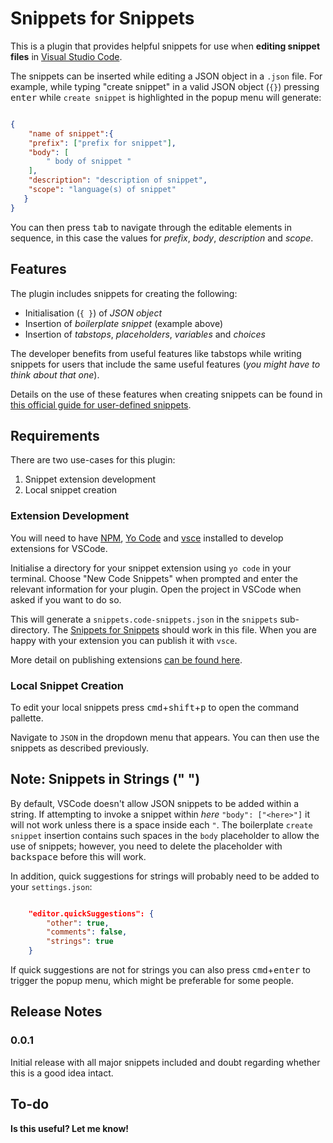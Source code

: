 # Snippets for Snippets

<!-- todo: record and add gifs then release -->
<!-- !: need to actually test if a snippet made by this method works, so need to create a .vsix first and check -->
<!-- ?: need to record gif of user snippets being created REQUIRES VSIX -->

This is a plugin that provides helpful snippets for use when **editing snippet files** in [Visual Studio Code](https://code.visualstudio.com/).

The snippets can be inserted while editing a JSON object in a `.json` file. For example, while typing "create snippet" in a valid JSON object (`{}`) pressing <kbd>enter</kbd> while `create snippet` is highlighted in the popup menu will generate:

```json

{
    "name of snippet":{
    "prefix": ["prefix for snippet"],
    "body": [
        " body of snippet "
    ],
    "description": "description of snippet",
    "scope": "language(s) of snippet"
   }
}


```

You can then press <kbd>tab</kbd> to navigate through the editable elements in sequence, in this case the values for *prefix*, *body*, *description* and *scope*.

## Features

The plugin includes snippets for creating the following:

- Initialisation (`{ }`) of *JSON object*
- Insertion of *boilerplate snippet* (example above)
- Insertion of *tabstops*, *placeholders*, *variables* and *choices*

The developer benefits from useful features like tabstops while writing snippets for users that include the same useful features (*you might have to think about that one*).

Details on the use of these features when creating snippets can be found in [this official guide for user-defined snippets](https://code.visualstudio.com/docs/editor/userdefinedsnippets).

## Requirements

There are two use-cases for this plugin:

1. Snippet extension development
2. Local snippet creation

### Extension Development

You will need to have [NPM](https://nodejs.org/en/), [Yo Code](https://vscode-docs.readthedocs.io/en/stable/tools/yocode/) and [vsce](https://code.visualstudio.com/api/working-with-extensions/publishing-extension#vsce) installed to develop extensions for VSCode.

Initialise a directory for your snippet extension using `yo code` in your terminal. Choose "New Code Snippets" when prompted and enter the relevant information for your plugin. Open the project in VSCode when asked if you want to do so.

This will generate a `snippets.code-snippets.json` in the `snippets` sub-directory. The [Snippets for Snippets](https://github.com/edibotopic/snippets-for-snippets) should work in this file. When you are happy with your extension you can publish it with `vsce`.

More detail on publishing extensions [can be found here](https://code.visualstudio.com/api/working-with-extensions/publishing-extension).

### Local Snippet Creation

To edit your local snippets press <kbd>cmd</kbd>+<kbd>shift</kbd>+<kbd>p</kbd> to open the command pallette.

Navigate to `JSON` in the dropdown menu that appears. You can then use the snippets as described previously.

## Note: Snippets in Strings (" ")

By default, VSCode doesn't allow JSON snippets to be added within a string. If attempting to invoke a snippet within *here* `"body": ["<here>"]` it will not work unless there is a space inside each `"`. The boilerplate `create snippet` insertion contains such spaces in the `body` placeholder to allow the use of snippets; however, you need to delete the placeholder with <kbd>backspace</kbd> before this will work.

In addition, quick suggestions for strings will probably need to be added to your `settings.json`:

```json

    "editor.quickSuggestions": {
        "other": true,
        "comments": false,
        "strings": true
    }

```

If quick suggestions are not for strings you can also press <kbd>cmd</kbd>+<kbd>enter</kbd> to trigger the popup menu, which might be preferable for some people.

## Release Notes

### 0.0.1

Initial release with all major snippets included and doubt regarding whether this is a good idea intact.

## To-do

**Is this useful? Let me know!**
